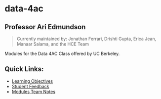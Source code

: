 # data-4ac
## Professor Ari Edmundson
> Currently maintained by: Jonathan Ferrari, Drishti Gupta, Erica Jean, Manaar Salama, and the HCE Team

Modules for the Data 4AC Class offered by UC Berkeley. 

## Quick Links:

- [Learning Objectives](https://docs.google.com/document/d/1mGw-pHOTdpF4BRIu7RxXqL3wRXiWEikwUlyAY7Z0l5c/edit)
- [Student Feedback](https://docs.google.com/spreadsheets/d/1lgmqAduiSgHrkrhSz-0xmScoROB1nAjBvgFV1j7XuxE/edit#gid=379810911)
- [Modules Team Notes](https://docs.google.com/document/d/1Q5HqOM6qDzT2D3BYBBJfoqDB3VsnCKB4n7WZ-wia9oQ/edit#heading=h.wb4nk8dt97c8)
